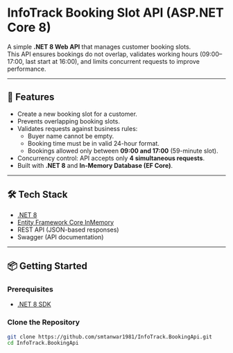 # InfoTrack Booking Slot API (ASP.NET Core 8)

A simple **.NET 8 Web API** that manages customer booking slots.  
This API ensures bookings do not overlap, validates working hours (09:00–17:00, last start at 16:00), and limits concurrent requests to improve performance.

---

## 🚀 Features
- Create a new booking slot for a customer.
- Prevents overlapping booking slots.
- Validates requests against business rules:
  - Buyer name cannot be empty.
  - Booking time must be in valid 24-hour format.
  - Bookings allowed only between **09:00 and 17:00** (59-minute slot).
- Concurrency control: API accepts only **4 simultaneous requests**.
- Built with **.NET 8** and **In-Memory Database (EF Core)**.

---

## 🛠️ Tech Stack
- [.NET 8](https://dotnet.microsoft.com/)
- [Entity Framework Core InMemory](https://learn.microsoft.com/en-us/ef/core/providers/in-memory/?tabs=dotnet-core-cli)
- REST API (JSON-based responses)
- Swagger (API documentation)

---

## 📦 Getting Started

### Prerequisites
- [.NET 8 SDK](https://dotnet.microsoft.com/download/dotnet/8.0)

### Clone the Repository
```bash
git clone https://github.com/smtanwar1981/InfoTrack.BookingApi.git
cd InfoTrack.BookingApi